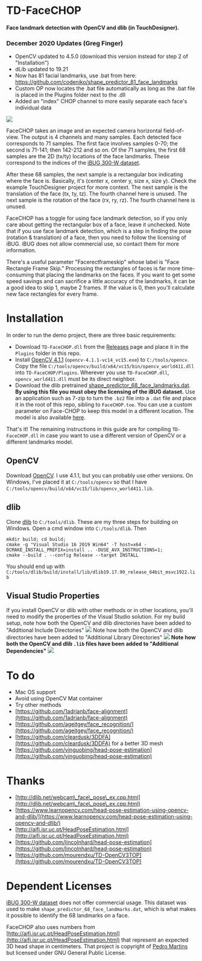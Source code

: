 [//]: # (For development of this README.md, use http://markdownlivepreview.com/)

# TD-FaceCHOP
#### Face landmark detection with OpenCV and dlib (in TouchDesigner).

### December 2020 Updates (Greg Finger)

* OpenCV updated to 4.5.0 (download this version instead for step 2 of "Installation")
* dLib updated to 19.21
* Now has 81 facial landmarks, use .bat from here: https://github.com/codeniko/shape_predictor_81_face_landmarks
* Custom OP now locates the .bat file automatically as long as the .bat file is placed in the Plugins folder next to the .dll
* Added an "index" CHOP channel to more easily separate each face's individual data

![](docs/images/header.png)

FaceCHOP takes an image and an expected camera horizontal field-of-view. The output is 4 channels and many samples. Each detected face corresponds to 71 samples. The first face involves samples 0-70; the second is 71-141; then 142-212 and so on. Of the 71 samples, the first 68 samples are the 2D (tx/ty) locations of the face landmarks. These correspond to the indices of the [iBUG 300-W dataset](https://ibug.doc.ic.ac.uk/resources/facial-point-annotations/).

After these 68 samples, the next sample is a rectangular box indicating where the face is. Basically, it's (center x, center y, size x, size y). Check the example TouchDesigner project for more context.
The next sample is the translation of the face (tx, ty, tz). The fourth channel here is unused.
The next sample is the rotation of the face (rx, ry, rz). The fourth channel here is unused.

FaceCHOP has a toggle for using face landmark detection, so if you only care about getting the rectangular box of a face, leave it unchecked. Note that if you use face landmark detection, which is a step in finding the pose (rotation & translation) of a face, then you need to follow the licensing of iBUG. iBUG does not allow commercial use, so contact them for more information.

There's a useful parameter "Facerectframeskip" whose label is "Face Rectangle Frame Skip." Processing the rectangles of faces is far more time-consuming that placing the landmarks on the faces. If you want to get some speed savings and can sacrifice a little accuracy of the landmarks, it can be a good idea to skip 1, maybe 2 frames. If the value is 0, then you'll calculate new face rectangles for every frame.

# Installation
In order to run the demo project, there are three basic requirements:
* Download `TD-FaceCHOP.dll` from the [Releases](https://github.com/DBraun/TD-FaceCHOP/releases) page and place it in the `Plugins` folder in this repo.
* Install [OpenCV 4.1.1](https://sourceforge.net/projects/opencvlibrary/files/4.1.1/) (`opencv-4.1.1-vc14_vc15.exe`) to `C:/tools/opencv`. Copy the file `C:/tools/opencv/build/x64/vc15/bin/opencv_world411.dll` into `TD-FaceCHOP/Plugins`. Wherever you use `TD-FaceCHOP.dll`, `opencv_world411.dll` must be its direct neighbor.
* Download the dlib pretrained [shape_predictor_68_face_landmarks.dat](http://dlib.net/files/shape_predictor_68_face_landmarks.dat.bz2). **By using this file you must obey the licensing of the iBUG dataset.** Use an application such as 7-zip to turn the `.bz2` file into a `.dat` file and place it in the root of this repo, sibling to `FaceCHOP.toe`. You can use a custom parameter on Face-CHOP to keep this model in a different location. The model is also available [here](https://github.com/davisking/dlib-models).

That's it! The remaining instructions in this guide are for compiling `TD-FaceCHOP.dll` in case you want to use a different version of OpenCV or a different landmarks model.

## OpenCV
Download [OpenCV](https://opencv.org/releases/). I use 4.1.1, but you can probably use other versions.
On Windows, I've placed it at `C:/tools/opencv` so that I have `C:/tools/opencv/build/x64/vc15/lib/opencv_world411.lib`.

## dlib
Clone [dlib](https://github.com/davisking/dlib) to `C:/tools/dlib`. These are my three steps for building on Windows. Open a cmd window into `C:/tools/dlib`. Then

    mkdir build; cd build;
    cmake -g "Visual Studio 16 2019 Win64" -T host=x64 -DCMAKE_INSTALL_PREFIX=install .. -DUSE_AVX_INSTRUCTIONS=1;
    cmake --build . --config Release --target INSTALL

You should end up with `C:/tools/dlib/build/install/lib/dlib19.17.99_release_64bit_msvc1922.lib`

## Visual Studio Properties
If you install OpenCV or dlib with other methods or in other locations, you'll need to modify the properties of the Visual Studio solution. For my build setup, 
note how both the OpenCV and dlib directories have been added to "Additional Include Directories"
![](docs/images/properties_1.png)
Note how both the OpenCV and dlib directories have been added to "Additional Library Directories"
![](docs/images/properties_2.png)
**Note how both the OpenCV and dlib `.lib` files have been added to "Additional Dependencies"**
![](docs/images/properties_3.png)

# To do
* Mac OS support
* Avoid using OpenCV Mat container
* Try other methods
 * [https://github.com/1adrianb/face-alignment](https://github.com/1adrianb/face-alignment)
 * [https://github.com/ageitgey/face_recognition/](https://github.com/ageitgey/face_recognition/)
 * [https://github.com/cleardusk/3DDFA](https://github.com/cleardusk/3DDFA) for a better 3D mesh
 * [https://github.com/yinguobing/head-pose-estimation](https://github.com/yinguobing/head-pose-estimation)

# Thanks
* [http://dlib.net/webcam\_face\_pose\_ex.cpp.html](http://dlib.net/webcam\_face\_pose\_ex.cpp.html)
* [https://www.learnopencv.com/head-pose-estimation-using-opencv-and-dlib/](https://www.learnopencv.com/head-pose-estimation-using-opencv-and-dlib/)
* [http://aifi.isr.uc.pt/HeadPoseEstimation.html](http://aifi.isr.uc.pt/HeadPoseEstimation.html)
* [https://github.com/lincolnhard/head-pose-estimation](https://github.com/lincolnhard/head-pose-estimation)
* [https://github.com/mourendxu/TD-OpenCV3TOP](https://github.com/mourendxu/TD-OpenCV3TOP)

# Dependent Licenses
[iBUG 300-W dataset](https://ibug.doc.ic.ac.uk/resources/facial-point-annotations/) does not offer commercial usage. This dataset was used to make `shape_predictor_68_face_landmarks.dat`, which is what makes it possible to identify the 68 landmarks on a face.

FaceCHOP also uses numbers from [http://aifi.isr.uc.pt/HeadPoseEstimation.html](http://aifi.isr.uc.pt/HeadPoseEstimation.html) that represent an expected 3D head shape in centimeters. That project is copyright of [Pedro Martins](pedromartins@isr.uc.pt) but licensed under GNU General Public License.
